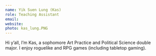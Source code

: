 ```yaml
---
name: Yik Suen Lung (Kas)
role: Teaching Assistant
email:
website:
photo: kas_lung.PNG
---
```


Hi y’all, I’m Kas, a sophomore Art Practice and Political Science double major. I enjoy roguelike and RPG games (including tabletop gaming).